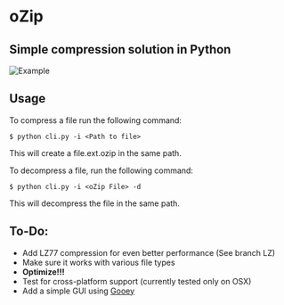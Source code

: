 oZip
====

## Simple compression solution in Python

![Example](https://raw2.github.com/OzTamir/oZip/master/demo.png)

## Usage
To compress a file run the following command:

	$ python cli.py -i <Path to file>

This will create a file.ext.ozip in the same path.

To decompress a file, run the following command:

	$ python cli.py -i <oZip File> -d

This will decompress the file in the same path.

## To-Do:
 - Add LZ77 compression for even better performance (See branch LZ)
 - Make sure it works with various file types
 - **Optimize!!!**
 - Test for cross-platform support (currently tested only on OSX)
 - Add a simple GUI using [Gooey](https://github.com/chriskiehl/Gooey)

